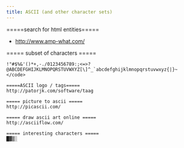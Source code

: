 ```yaml
---
title: ASCII (and other character sets)
---
```


=====search for html entities=====
* http://www.amp-what.com/

===== subset of characters =====
```
!"#$%&'()*+,-./0123456789:;<=>?@ABCDEFGHIJKLMNOPQRSTUVWXYZ[\]^_`abcdefghijklmnopqrstuvwxyz{|}~
</code>

=====ASCII logo / tags=====
http://patorjk.com/software/taag

===== picture to ascii =====
http://picascii.com/

===== draw ascii art online =====
http://asciiflow.com/

===== interesting characters =====
█▓▒░
